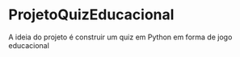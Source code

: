 # ProjetoQuizEducacional

<p> A ideia do projeto é construir um quiz em Python em forma de jogo educacional </p>
